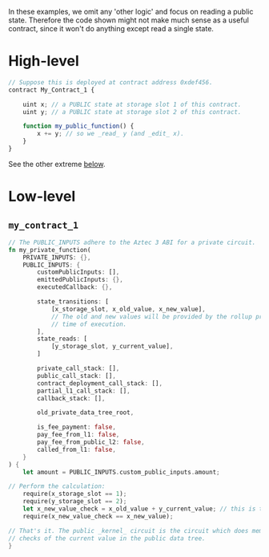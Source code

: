 In these examples, we omit any 'other logic' and focus on reading a public state. Therefore the code shown might not make much sense as a useful contract, since it won't do anything except read a single state.

# High-level

```js
// Suppose this is deployed at contract address 0xdef456.
contract My_Contract_1 {

    uint x; // a PUBLIC state at storage slot 1 of this contract.
    uint y; // a PUBLIC state at storage slot 2 of this contract.

    function my_public_function() {
        x += y; // so we _read_ y (and _edit_ x).
    }
}
```
See the other extreme [below](#mycontract1).


# Low-level

## `my_contract_1`

```rust
// The PUBLIC_INPUTS adhere to the Aztec 3 ABI for a private circuit.
fn my_private_function(
    PRIVATE_INPUTS: {},
    PUBLIC_INPUTS: {
        customPublicInputs: [],
        emittedPublicInputs: {},
        executedCallback: {},

        state_transitions: [
            [x_storage_slot, x_old_value, x_new_value],
            // The old and new values will be provided by the rollup provider at the
            // time of execution.
        ],
        state_reads: [
            [y_storage_slot, y_current_value],
        ]

        private_call_stack: [],
        public_call_stack: [],
        contract_deployment_call_stack: [],
        partial_l1_call_stack: [],
        callback_stack: [],

        old_private_data_tree_root,

        is_fee_payment: false,
        pay_fee_from_l1: false,
        pay_fee_from_public_l2: false,
        called_from_l1: false,
    }
) {
    let amount = PUBLIC_INPUTS.custom_public_inputs.amount;

// Perform the calculation:
    require(x_storage_slot == 1);
    require(y_storage_slot == 2);
    let x_new_value_check = x_old_value + y_current_value; // this is the read.
    require(x_new_value_check == x_new_value);

// That's it. The public _kernel_ circuit is the circuit which does membership
// checks of the current value in the public data tree.
}
```